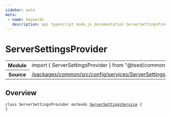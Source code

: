 ```yaml
---
sidebar: auto
meta:
 - name: keywords
   description: api typescript node.js documentation ServerSettingsProvider service
---
```

# ServerSettingsProvider <Badge text="Service" type="service"/>
<!-- Summary -->
<section class="symbol-info"><table class="is-full-width"><tbody><tr><th>Module</th><td><div class="lang-typescript"><span class="token keyword">import</span> { ServerSettingsProvider }&nbsp;<span class="token keyword">from</span>&nbsp;<span class="token string">"@tsed/common"</span></div></td></tr><tr><th>Source</th><td><a href="https://github.com/Romakita/ts-express-decorators/blob/v4.31.9/packages/common/src/config/services/ServerSettingsService.ts#L0-L0">/packages/common/src/config/services/ServerSettingsService.ts</a></td></tr></tbody></table></section>

<!-- Overview -->
## Overview


<pre><code class="typescript-lang "><span class="token keyword">class</span> ServerSettingsProvider <span class="token keyword">extends</span> <a href="/api/common/config/services/ServerSettingsService.html"><span class="token">ServerSettingsService</span></a> <span class="token punctuation">{</span>
<span class="token punctuation">}</span></code></pre>
